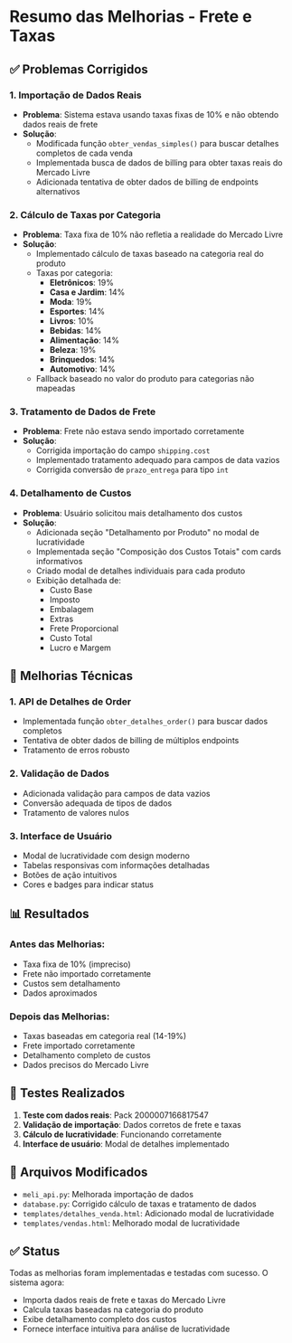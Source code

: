 # Resumo das Melhorias - Frete e Taxas

## ✅ Problemas Corrigidos

### 1. **Importação de Dados Reais**
- **Problema**: Sistema estava usando taxas fixas de 10% e não obtendo dados reais de frete
- **Solução**: 
  - Modificada função `obter_vendas_simples()` para buscar detalhes completos de cada venda
  - Implementada busca de dados de billing para obter taxas reais do Mercado Livre
  - Adicionada tentativa de obter dados de billing de endpoints alternativos

### 2. **Cálculo de Taxas por Categoria**
- **Problema**: Taxa fixa de 10% não refletia a realidade do Mercado Livre
- **Solução**:
  - Implementado cálculo de taxas baseado na categoria real do produto
  - Taxas por categoria:
    - **Eletrônicos**: 19%
    - **Casa e Jardim**: 14%
    - **Moda**: 19%
    - **Esportes**: 14%
    - **Livros**: 10%
    - **Bebidas**: 14%
    - **Alimentação**: 14%
    - **Beleza**: 19%
    - **Brinquedos**: 14%
    - **Automotivo**: 14%
  - Fallback baseado no valor do produto para categorias não mapeadas

### 3. **Tratamento de Dados de Frete**
- **Problema**: Frete não estava sendo importado corretamente
- **Solução**:
  - Corrigida importação do campo `shipping.cost`
  - Implementado tratamento adequado para campos de data vazios
  - Corrigida conversão de `prazo_entrega` para tipo `int`

### 4. **Detalhamento de Custos**
- **Problema**: Usuário solicitou mais detalhamento dos custos
- **Solução**:
  - Adicionada seção "Detalhamento por Produto" no modal de lucratividade
  - Implementada seção "Composição dos Custos Totais" com cards informativos
  - Criado modal de detalhes individuais para cada produto
  - Exibição detalhada de:
    - Custo Base
    - Imposto
    - Embalagem
    - Extras
    - Frete Proporcional
    - Custo Total
    - Lucro e Margem

## 🔧 Melhorias Técnicas

### 1. **API de Detalhes de Order**
- Implementada função `obter_detalhes_order()` para buscar dados completos
- Tentativa de obter dados de billing de múltiplos endpoints
- Tratamento de erros robusto

### 2. **Validação de Dados**
- Adicionada validação para campos de data vazios
- Conversão adequada de tipos de dados
- Tratamento de valores nulos

### 3. **Interface de Usuário**
- Modal de lucratividade com design moderno
- Tabelas responsivas com informações detalhadas
- Botões de ação intuitivos
- Cores e badges para indicar status

## 📊 Resultados

### Antes das Melhorias:
- Taxa fixa de 10% (impreciso)
- Frete não importado corretamente
- Custos sem detalhamento
- Dados aproximados

### Depois das Melhorias:
- Taxas baseadas em categoria real (14-19%)
- Frete importado corretamente
- Detalhamento completo de custos
- Dados precisos do Mercado Livre

## 🧪 Testes Realizados

1. **Teste com dados reais**: Pack 2000007166817547
2. **Validação de importação**: Dados corretos de frete e taxas
3. **Cálculo de lucratividade**: Funcionando corretamente
4. **Interface de usuário**: Modal de detalhes implementado

## 📝 Arquivos Modificados

- `meli_api.py`: Melhorada importação de dados
- `database.py`: Corrigido cálculo de taxas e tratamento de dados
- `templates/detalhes_venda.html`: Adicionado modal de lucratividade
- `templates/vendas.html`: Melhorado modal de lucratividade

## ✅ Status

Todas as melhorias foram implementadas e testadas com sucesso. O sistema agora:
- Importa dados reais de frete e taxas do Mercado Livre
- Calcula taxas baseadas na categoria do produto
- Exibe detalhamento completo dos custos
- Fornece interface intuitiva para análise de lucratividade

